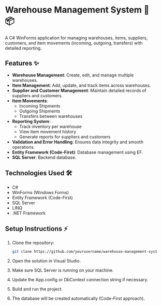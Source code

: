 # Warehouse Management System 🏢📦

A C# WinForms application for managing warehouses, items, suppliers, customers, and item movements (incoming, outgoing, transfers) with detailed reporting.

## Features ✨
- **Warehouse Management**: Create, edit, and manage multiple warehouses.
- **Item Management**: Add, update, and track items across warehouses.
- **Supplier and Customer Management**: Maintain detailed records of suppliers and customers.
- **Item Movements**:
  - Incoming Shipments
  - Outgoing Shipments
  - Transfers between warehouses
- **Reporting System**:
  - Track inventory per warehouse
  - View item movement history
  - Generate reports for suppliers and customers
- **Validation and Error Handling**: Ensures data integrity and smooth operations.
- **Entity Framework (Code-First)**: Database management using EF.
- **SQL Server**: Backend database.

## Technologies Used 🛠
- C#
- WinForms (Windows Forms)
- Entity Framework (Code-First)
- SQL Server
- LINQ
- .NET Framework

## Setup Instructions ⚡
1. Clone the repository:
   ```bash
   git clone https://github.com/yourusername/warehouse-management-system.git

2. Open the solution in Visual Studio.

3. Make sure SQL Server is running on your machine.

4. Update the App.config or DbContext connection string if necessary.

5. Build and run the project.

6. The database will be created automatically (Code-First approach).

